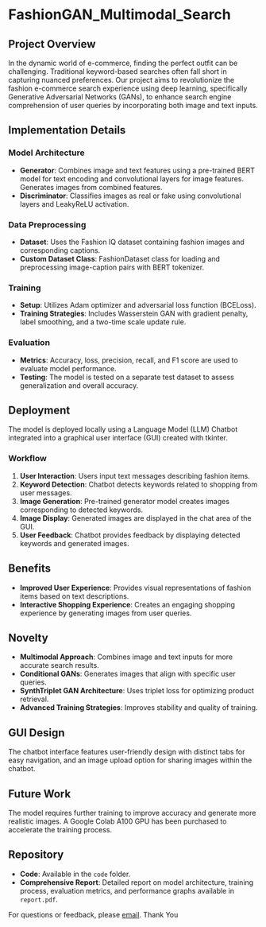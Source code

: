 # FashionGAN_Multimodal_Search

## Project Overview

In the dynamic world of e-commerce, finding the perfect outfit can be challenging. Traditional keyword-based searches often fall short in capturing nuanced preferences. Our project aims to revolutionize the fashion e-commerce search experience using deep learning, specifically Generative Adversarial Networks (GANs), to enhance search engine comprehension of user queries by incorporating both image and text inputs.

## Implementation Details

### Model Architecture
- **Generator**: Combines image and text features using a pre-trained BERT model for text encoding and convolutional layers for image features. Generates images from combined features.
- **Discriminator**: Classifies images as real or fake using convolutional layers and LeakyReLU activation.

### Data Preprocessing
- **Dataset**: Uses the Fashion IQ dataset containing fashion images and corresponding captions.
- **Custom Dataset Class**: FashionDataset class for loading and preprocessing image-caption pairs with BERT tokenizer.

### Training
- **Setup**: Utilizes Adam optimizer and adversarial loss function (BCELoss).
- **Training Strategies**: Includes Wasserstein GAN with gradient penalty, label smoothing, and a two-time scale update rule.

### Evaluation
- **Metrics**: Accuracy, loss, precision, recall, and F1 score are used to evaluate model performance.
- **Testing**: The model is tested on a separate test dataset to assess generalization and overall accuracy.

## Deployment

The model is deployed locally using a Language Model (LLM) Chatbot integrated into a graphical user interface (GUI) created with tkinter.

### Workflow
1. **User Interaction**: Users input text messages describing fashion items.
2. **Keyword Detection**: Chatbot detects keywords related to shopping from user messages.
3. **Image Generation**: Pre-trained generator model creates images corresponding to detected keywords.
4. **Image Display**: Generated images are displayed in the chat area of the GUI.
5. **User Feedback**: Chatbot provides feedback by displaying detected keywords and generated images.

## Benefits

- **Improved User Experience**: Provides visual representations of fashion items based on text descriptions.
- **Interactive Shopping Experience**: Creates an engaging shopping experience by generating images from user queries.

## Novelty

- **Multimodal Approach**: Combines image and text inputs for more accurate search results.
- **Conditional GANs**: Generates images that align with specific user queries.
- **SynthTriplet GAN Architecture**: Uses triplet loss for optimizing product retrieval.
- **Advanced Training Strategies**: Improves stability and quality of training.

## GUI Design

The chatbot interface features user-friendly design with distinct tabs for easy navigation, and an image upload option for sharing images within the chatbot.

## Future Work

The model requires further training to improve accuracy and generate more realistic images. A Google Colab A100 GPU has been purchased to accelerate the training process.

## Repository

- **Code**: Available in the `code` folder.
- **Comprehensive Report**: Detailed report on model architecture, training process, evaluation metrics, and performance graphs available in `report.pdf`.

For questions or feedback, please [email](mailto:shriganeshlokapure6@gmail.com).
Thank You
